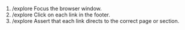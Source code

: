 1. /explore Focus the browser window.
2. /explore Click on each link in the footer.
3. /explore Assert that each link directs to the correct page or section.